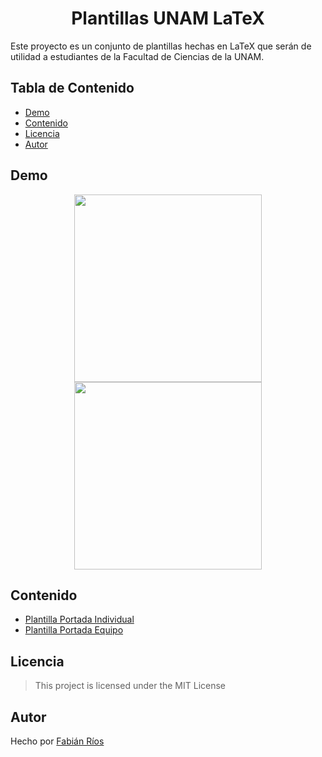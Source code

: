 <h1 align="center"> Plantillas UNAM LaTeX </h1>

Este proyecto es un conjunto de plantillas hechas en LaTeX que serán de utilidad a estudiantes de la Facultad de Ciencias de la UNAM.

## Tabla de Contenido

- [Demo](#demo)
- [Contenido](#contenido)
- [Licencia](#licencia)
- [Autor](#autor)

## Demo

<div align="center">

<img src="https://i.imgur.com/brH659v.jpg" width="300">
<img src="https://i.imgur.com/5uWAz5w.jpg" width="300">

</div>

## Contenido

- [Plantilla Portada Individual](./Plantilla-Portada-Individual/)
- [Plantilla Portada Equipo](./Plantilla-Portada-Equipo/)

## Licencia

> This project is licensed under the MIT License

## Autor

Hecho por [Fabián Ríos](https://www.linkedin.com/in/soyfabianrg/)